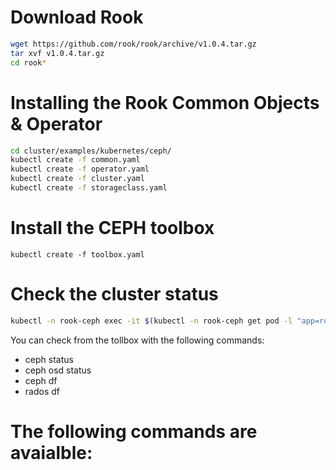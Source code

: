 # Download Rook

```sh
wget https://github.com/rook/rook/archive/v1.0.4.tar.gz
tar xvf v1.0.4.tar.gz
cd rook*
```

# Installing the Rook Common Objects & Operator
```sh
cd cluster/examples/kubernetes/ceph/
kubectl create -f common.yaml
kubectl create -f operator.yaml
kubectl create -f cluster.yaml
kubectl create -f storageclass.yaml
```

# Install the CEPH toolbox
```
kubectl create -f toolbox.yaml
```

# Check the cluster status
```sh
kubectl -n rook-ceph exec -it $(kubectl -n rook-ceph get pod -l "app=rook-ceph-tools" -o jsonpath='{.items[0].metadata.name}') bash
```

You can check from the tollbox with the following commands:
- ceph status
- ceph osd status
- ceph df
- rados df

# The following commands are avaialble: